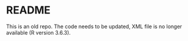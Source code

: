 # README #

This is an old repo. The code needs to be updated, XML file is no longer available  (R version 3.6.3).

